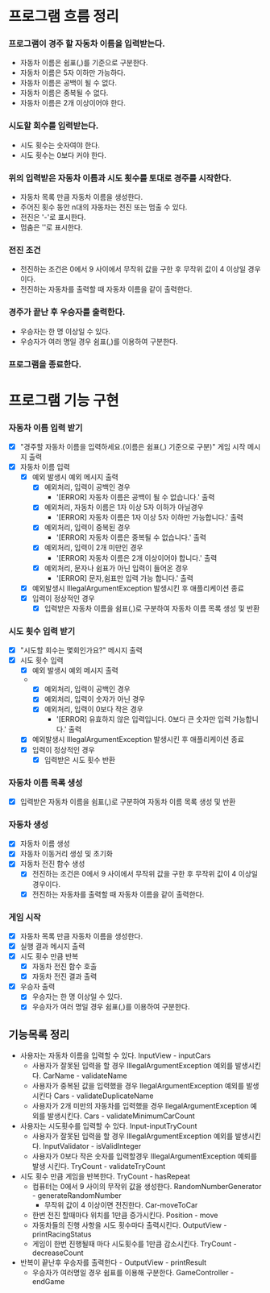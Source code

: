 # 프로그램 흐름 정리

### 프로그램이 경주 할 자동차 이름을 입력받는다.
- 자동차 이름은 쉼표(,)를 기준으로 구분한다.
- 자동차 이름은 5자 이하만 가능하다.
- 자동차 이름은 공백이 될 수 없다.
- 자동차 이름은 중복될 수 없다.
- 자동차 이름은 2개 이상이어야 한다.
### 시도할 회수를 입력받는다.
- 시도 횟수는 숫자여야 한다.
- 시도 횟수는 0보다 커야 한다.
### 위의 입력받은 자동차 이름과 시도 횟수를 토대로 경주를 시작한다.
- 자동차 목록 만큼 자동차 이름을 생성한다.
- 주어진 횟수 동안 n대의 자동차는 전진 또는 멈출 수 있다.
- 전진은 '-'로 표시한다.
- 멈춤은 ''로 표시한다.
### 전진 조건
- 전진하는 조건은 0에서 9 사이에서 무작위 값을 구한 후 무작위 값이 4 이상일 경우이다.
- 전진하는 자동차를 출력할 때 자동차 이름을 같이 출력한다.
### 경주가 끝난 후 우승자를 출력한다.
- 우승자는 한 명 이상일 수 있다.
- 우승자가 여러 명일 경우 쉼표(,)를 이용하여 구분한다.
### 프로그램을 종료한다.

# 프로그램 기능 구현

### 자동차 이름 입력 받기
- [x] "경주할 자동차 이름을 입력하세요.(이름은 쉼표(,) 기준으로 구분)" 게임 시작 메시지 출력
- [x] 자동차 이름 입력
  - [x] 예외 발생시 예외 메시지 출력
    - [x] 예외처리, 입력이 공백인 경우
      - '[ERROR] 자동차 이름은 공백이 될 수 없습니다.' 출력
    - [x] 예외처리, 자동차 이름은 1자 이상 5자 이하가 아닐경우
      - '[ERROR] 자동차 이름은 1자 이상 5자 이하만 가능합니다.' 출력
    - [x] 예외처리, 입력이 중복된 경우
      - '[ERROR] 자동차 이름은 중복될 수 없습니다.' 출력
    - [x] 예외처리, 입력이 2개 미만인 경우
      - '[ERROR] 자동차 이름은 2개 이상이어야 합니다.' 출력
    - [x] 예외처리, 문자나 쉼표가 아닌 입력이 들어온 경우
      - '[ERROR] 문자,쉼표만 입력 가능 합니다.' 출력 
      <!-- 자동차 입력을 자동차1,자동차2 이런식도 가능하게 할건지 고민 해보기 -->
  - [x] 예외발생시 IllegalArgumentException 발생시킨 후 애플리케이션 종료
  - [x] 입력이 정상적인 경우
    - [x] 입력받은 자동차 이름을 쉼표(,)로 구분하여 자동차 이름 목록 생성 및 반환
### 시도 횟수 입력 받기
- [x] "시도할 회수는 몇회인가요?" 메시지 출력
- [x] 시도 횟수 입력
  - [x] 예외 발생시 예외 메시지 출력
  - - [x] 예외처리, 입력이 공백인 경우
    - [x] 예외처리, 입력이 숫자가 아닌 경우
    - [x] 예외처리, 입력이 0보다 작은 경우
      - '[ERROR] 유효하지 않은 입력입니다. 0보다 큰 숫자만 입력 가능합니다.' 출력
  - [x] 예외발생시 IllegalArgumentException 발생시킨 후 애플리케이션 종료
  - [x] 입력이 정상적인 경우
    - [x] 입력받은 시도 횟수 반환
### 자동차 이름 목록 생성
- [x] 입력받은 자동차 이름을 쉼표(,)로 구분하여 자동차 이름 목록 생성 및 반환
### 자동차 생성
- [x] 자동차 이름 생성
- [x] 자동차 이동거리 생성 및 초기화
- [x] 자동차 전진 함수 생성
  - [x] 전진하는 조건은 0에서 9 사이에서 무작위 값을 구한 후 무작위 값이 4 이상일 경우이다.
  - [x] 전진하는 자동차를 출력할 때 자동차 이름을 같이 출력한다.
### 게임 시작
- [x] 자동차 목록 만큼 자동차 이름을 생성한다.
- [x] 실행 결과 메시지 출력
- [x] 시도 횟수 만큼 반복
  - [x] 자동차 전진 함수 호출
  - [x] 자동차 전진 결과 출력
- [x] 우승자 출력
  - [x] 우승자는 한 명 이상일 수 있다.
  - [x] 우승자가 여러 명일 경우 쉼표(,)를 이용하여 구분한다.

## 기능목록 정리

- 사용자는 자동차 이름을 입력할 수 있다. InputView - inputCars
  - 사용자가 잘못된 입력을 할 경우 IllegalArgumentException 예외를 발생시킨다.           CarName - validateName
  - 사용자가 중복된 값을 입력했을 경우 llegalArgumentException 예외를 발생시킨다          Cars - validateDuplicateName
  - 사용자가 2개 미만의 자동차를 입력했을 경우 llegalArgumentException 예외를 발생시킨다.   Cars - validateMinimumCarCount
- 사용자는 시도횟수를 입력할 수 있다. Input-inputTryCount
  - 사용자가 잘못된 입력을 할 경우 IllegalArgumentException 예외를 발생시킨다. InputValidator - isValidInteger
  - 사용자가 0보다 작은 숫자를 입력할경우 IllegalArgumentException 예뢰를 발생 시킨다. TryCount - validateTryCount
- 시도 횟수 만큼 게임을 반복한다. TryCount - hasRepeat
  - 컴퓨터는 0에서 9 사이의 무작위 값을 생성한다. RandomNumberGenerator - generateRandomNumber 
    - 무작위 값이 4 이상이면 전진한다. Car-moveToCar
  - 한번 전진 할때마다 위치를 1만큼 증가시킨다. Position - move
  - 자동차들의 진행 사항을 시도 횟수마다 출력시킨다. OutputView - printRacingStatus
  - 게임이 한번 진행될때 마다 시도횟수를 1만큼 감소시킨다. TryCount - decreaseCount
- 반복이 끝난후 우승자를 출력한다 - OutputView - printResult
  - 우승자가 여러명일 경우 쉼표를 이용해 구분한다. GameController - endGame